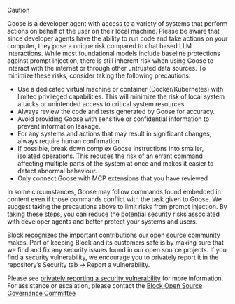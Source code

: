> [!CAUTION]
> Goose is a developer agent with access to a variety of systems that perform actions on behalf of the user on their local machine. Please be aware that since developer agents have the ability to run code and take actions on your computer, they pose a unique risk compared to chat based LLM interactions. While most foundational models include baseline protections against prompt injection, there is still inherent risk when using Goose to interact with the internet or through other untrusted data sources. To minimize these risks, consider taking the following precautions:
>
> - Use a dedicated virtual machine or container (Docker/Kubernetes) with limited privileged capabilities. This will minimize the risk of local system attacks or unintended access to critical system resources.
> - Always review the code and tests generated by Goose for accuracy.
> - Avoid providing Goose with sensitive or confidential information to prevent information leakage.
> - For any systems and actions that may result in significant changes, always require human confirmation.
> - If possible, break down complex Goose instructions into smaller, isolated operations. This reduces the risk of an errant command affecting multiple parts of the system at once and makes it easier to detect abnormal behaviour.
> - Only connect Goose with MCP extensions that you have reviewed
>
> In some circumstances, Goose may follow commands found embedded in content even if those commands conflict with the task given to Goose. We suggest taking the precautions above to limit risks from prompt injection. By taking these steps, you can reduce the potential security risks associated with developer agents and better protect your systems and users.
>
> Block recognizes the important contributions our open source community makes. Part of keeping Block and its customers safe is by making sure that we find and fix any security issues found in our open source projects. If you find a security vulnerability, we encourage you to privately report it in the repository’s Security tab -> Report a vulnerability.
>
> Please see [privately reporting a security vulnerability](https://docs.github.com/en/code-security/security-advisories/guidance-on-reporting-and-writing-information-about-vulnerabilities/privately-reporting-a-security-vulnerability#privately-reporting-a-security-vulnerability) for more information. For assistance or escalation, please contact the [Block Open Source Governance Committee](mailto:open-source-governance@block.xyz)
